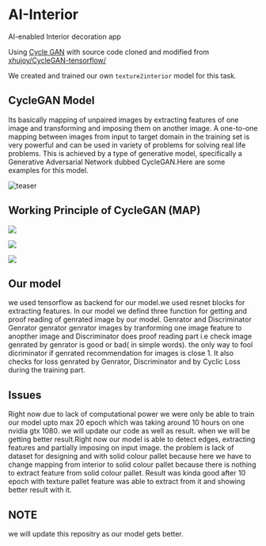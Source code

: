 # AI-Interior
AI-enabled Interior decoration app

Using [Cycle GAN](https://arxiv.org/abs/1703.10593) with source code cloned and modified from
[xhujoy/CycleGAN-tensorflow/](https://github.com/xhujoy/CycleGAN-tensorflow/)

We created and trained our own `texture2interior` model for this task.

## CycleGAN Model
Its basically mapping of unpaired images by extracting features of one image and transforming and imposing them on another image.
A one-to-one mapping between images from input to target domain in the training set is very powerful and can be used in variety of problems for solving real life problems. This is achieved by a type of generative model, specifically a Generative Adversarial Network dubbed CycleGAN.Here are some examples for this model.

![teaser](https://user-images.githubusercontent.com/31013555/35161803-46a3d952-fd67-11e7-8b87-bbca2191f245.jpg)

## Working Principle of CycleGAN (MAP)

![](https://github.com/hardikbansal/CycleGAN/blob/master/images/model.jpg)

![](https://github.com/hardikbansal/CycleGAN/blob/master/images/Generator.jpg)

![](https://github.com/hardikbansal/CycleGAN/blob/master/images/discriminator.jpg)

## Our model 
we used tensorflow as backend for our model.we used resnet blocks for extracting features.
In our model we defind three function for getting and proof reading of genrated image by our model.
Genrator and Discriminator Genrator genrator genrator images by tranforming one image feature to anopther image and Discriminator does proof reading part i.e check image genrated by genrator is good or bad( in simple words). the only way to fool dicriminator if genrated recommendation for images is close 1.
It also checks for loss genrated by Genrator, Discriminator and by Cyclic Loss during the training part.
## Issues 
 Right now due to lack of computational power we were only be able to train our model upto max 20 epoch which was taking around 10 hours on one nvidia gtx 1080. we will update our code as well as result. when we will be getting better result.Right now our model is able to detect edges, extracting features and partially imposing on input image. the problem is lack of dataset for designing and with solid colour pallet because here we have to change mapping from interior to solid colour pallet because there is nothing to extract feature from solid colour pallet.
 Result was kinda good after 10 epoch with texture pallet feature was able to extract from it and showing better result with it.
 ## NOTE 
 we will update this repositry as our model gets better.
 
